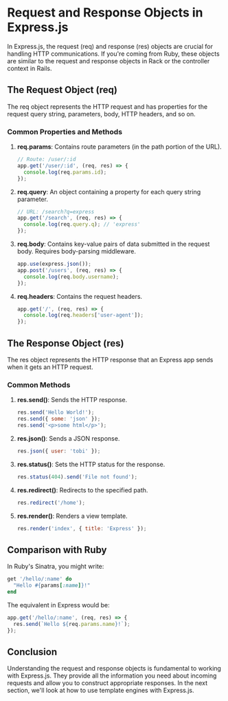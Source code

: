 # Request and Response Objects in Express.js

In Express.js, the request (req) and response (res) objects are crucial for handling HTTP communications. If you're coming from Ruby, these objects are similar to the request and response objects in Rack or the controller context in Rails.

## The Request Object (req)

The req object represents the HTTP request and has properties for the request query string, parameters, body, HTTP headers, and so on.

### Common Properties and Methods

1. **req.params**: Contains route parameters (in the path portion of the URL).
   ```javascript
   // Route: /user/:id
   app.get('/user/:id', (req, res) => {
     console.log(req.params.id);
   });
   ```

2. **req.query**: An object containing a property for each query string parameter.
   ```javascript
   // URL: /search?q=express
   app.get('/search', (req, res) => {
     console.log(req.query.q); // 'express'
   });
   ```

3. **req.body**: Contains key-value pairs of data submitted in the request body. Requires body-parsing middleware.
   ```javascript
   app.use(express.json());
   app.post('/users', (req, res) => {
     console.log(req.body.username);
   });
   ```

4. **req.headers**: Contains the request headers.
   ```javascript
   app.get('/', (req, res) => {
     console.log(req.headers['user-agent']);
   });
   ```

## The Response Object (res)

The res object represents the HTTP response that an Express app sends when it gets an HTTP request.

### Common Methods

1. **res.send()**: Sends the HTTP response.
   ```javascript
   res.send('Hello World!');
   res.send({ some: 'json' });
   res.send('<p>some html</p>');
   ```

2. **res.json()**: Sends a JSON response.
   ```javascript
   res.json({ user: 'tobi' });
   ```

3. **res.status()**: Sets the HTTP status for the response.
   ```javascript
   res.status(404).send('File not found');
   ```

4. **res.redirect()**: Redirects to the specified path.
   ```javascript
   res.redirect('/home');
   ```

5. **res.render()**: Renders a view template.
   ```javascript
   res.render('index', { title: 'Express' });
   ```

## Comparison with Ruby

In Ruby's Sinatra, you might write:

```ruby
get '/hello/:name' do
  "Hello #{params[:name]}!"
end
```

The equivalent in Express would be:

```javascript
app.get('/hello/:name', (req, res) => {
  res.send(`Hello ${req.params.name}!`);
});
```

## Conclusion

Understanding the request and response objects is fundamental to working with Express.js. They provide all the information you need about incoming requests and allow you to construct appropriate responses. In the next section, we'll look at how to use template engines with Express.js.
